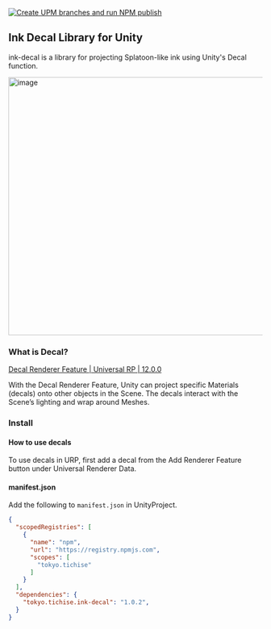 [![Create UPM branches and run NPM publish](https://github.com/tichise/ink-decal/actions/workflows/main.yml/badge.svg)](https://github.com/tichise/ink-decal/actions/workflows/main.yml)

Ink Decal Library for Unity
---

ink-decal is a library for projecting Splatoon-like ink using Unity's Decal function.

<img width="512" alt="image" src="https://user-images.githubusercontent.com/43707/164626855-69f32ff9-95c1-4371-8884-865e148c6558.png">

### What is Decal?
[Decal Renderer Feature | Universal RP | 12.0.0](https://docs.unity3d.com/Packages/com.unity.render-pipelines.universal@12.0/manual/renderer-feature-decal.html)

With the Decal Renderer Feature, Unity can project specific Materials (decals) onto other objects in the Scene. The decals interact with the Scene’s lighting and wrap around Meshes.

### Install

#### How to use decals
To use decals in URP, first add a decal from the Add Renderer Feature button under Universal Renderer Data.

#### manifest.json
Add the following to `manifest.json` in UnityProject.


```json
{
  "scopedRegistries": [
    {
      "name": "npm",
      "url": "https://registry.npmjs.com",
      "scopes": [
        "tokyo.tichise"
      ]
    }
  ],
  "dependencies": {
    "tokyo.tichise.ink-decal": "1.0.2",
  }
}

```
